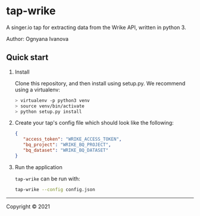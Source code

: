# tap-wrike

A singer.io tap for extracting data from the Wrike API, written in python 3.

Author: Ognyana Ivanova

## Quick start

1. Install

    Clone this repository, and then install using setup.py. We recommend using a virtualenv:

    ```bash
    > virtualenv -p python3 venv
    > source venv/bin/activate
    > python setup.py install
    ```

2. Create your tap's config file which should look like the following:

    ```json
    { 
       "access_token": "WRIKE_ACCESS_TOKEN",
       "bq_project": "WRIKE_BQ_PROJECT",
       "bq_dataset": "WRIKE_BQ_DATASET" 
    }
    ```

43. Run the application

    `tap-wrike` can be run with:

    ```bash
    tap-wrike --config config.json
    ```

---

Copyright &copy; 2021
